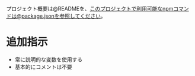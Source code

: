 プロジェクト概要は@READMEを、このプロジェクトで利用可能なnpmコマンドは@package.jsonを参照してください。

# 追加指示
- 常に説明的な変数を使用する
- 基本的にコメントは不要
